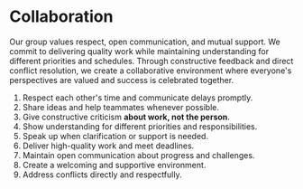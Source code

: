 # Collaboration

<!-- group norms summary -->

Our group values respect, open communication, and mutual support. We commit to
 delivering quality work while maintaining understanding for different priorities
 and schedules. Through constructive feedback and direct conflict resolution,
 we create a collaborative environment where everyone's perspectives are valued
 and success is celebrated together.

<!-- group norms list -->

1. Respect each other's time and communicate delays promptly.
2. Share ideas and help teammates whenever possible.
3. Give constructive criticism **about work, not the person**.
4. Show understanding for different priorities and responsibilities.
5. Speak up when clarification or support is needed.
6. Deliver high-quality work and meet deadlines.
7. Maintain open communication about progress and challenges.
8. Create a welcoming and supportive environment.
9. Address conflicts directly and respectfully.
